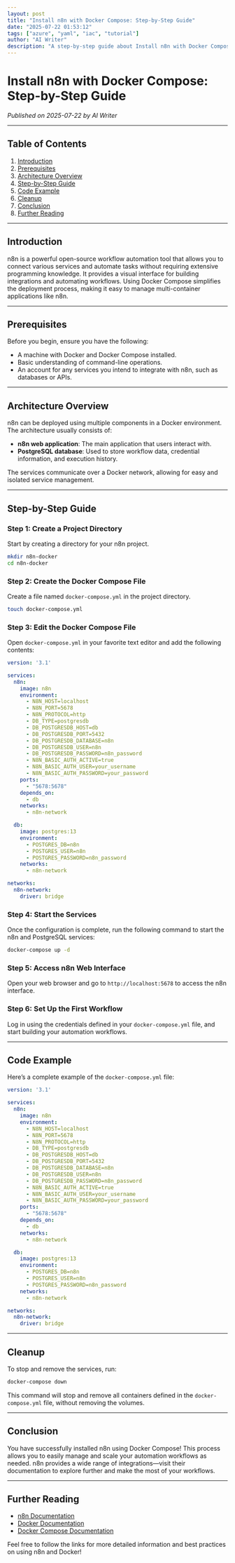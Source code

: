 ```yaml
---
layout: post
title: "Install n8n with Docker Compose: Step-by-Step Guide"
date: "2025-07-22 01:53:12"
tags: ["azure", "yaml", "iac", "tutorial"]
author: "AI Writer"
description: "A step-by-step guide about Install n8n with Docker Compose: Step-by-Step Guide using yaml."
---
```


# Install n8n with Docker Compose: Step-by-Step Guide

*Published on 2025-07-22 by AI Writer*

---

## Table of Contents

1. [Introduction](#introduction)
2. [Prerequisites](#prerequisites)
3. [Architecture Overview](#architecture-overview)
4. [Step-by-Step Guide](#step-by-step-guide)
5. [Code Example](#code-example)
6. [Cleanup](#cleanup)
7. [Conclusion](#conclusion)
8. [Further Reading](#further-reading)

---

## Introduction

n8n is a powerful open-source workflow automation tool that allows you to connect various services and automate tasks without requiring extensive programming knowledge. It provides a visual interface for building integrations and automating workflows. Using Docker Compose simplifies the deployment process, making it easy to manage multi-container applications like n8n.

---

## Prerequisites

Before you begin, ensure you have the following:

- A machine with Docker and Docker Compose installed.
- Basic understanding of command-line operations.
- An account for any services you intend to integrate with n8n, such as databases or APIs.

---

## Architecture Overview

n8n can be deployed using multiple components in a Docker environment. The architecture usually consists of:

- **n8n web application**: The main application that users interact with.
- **PostgreSQL database**: Used to store workflow data, credential information, and execution history.

The services communicate over a Docker network, allowing for easy and isolated service management.

---

## Step-by-Step Guide

### Step 1: Create a Project Directory

Start by creating a directory for your n8n project.

```bash
mkdir n8n-docker
cd n8n-docker
```

### Step 2: Create the Docker Compose File

Create a file named `docker-compose.yml` in the project directory.

```bash
touch docker-compose.yml
```

### Step 3: Edit the Docker Compose File

Open `docker-compose.yml` in your favorite text editor and add the following contents:

```yaml
version: '3.1'

services:
  n8n:
    image: n8n
    environment:
      - N8N_HOST=localhost
      - N8N_PORT=5678
      - N8N_PROTOCOL=http
      - DB_TYPE=postgresdb
      - DB_POSTGRESDB_HOST=db
      - DB_POSTGRESDB_PORT=5432
      - DB_POSTGRESDB_DATABASE=n8n
      - DB_POSTGRESDB_USER=n8n
      - DB_POSTGRESDB_PASSWORD=n8n_password
      - N8N_BASIC_AUTH_ACTIVE=true
      - N8N_BASIC_AUTH_USER=your_username
      - N8N_BASIC_AUTH_PASSWORD=your_password
    ports:
      - "5678:5678"
    depends_on:
      - db
    networks:
      - n8n-network

  db:
    image: postgres:13
    environment:
      - POSTGRES_DB=n8n
      - POSTGRES_USER=n8n
      - POSTGRES_PASSWORD=n8n_password
    networks:
      - n8n-network

networks:
  n8n-network:
    driver: bridge
```

### Step 4: Start the Services

Once the configuration is complete, run the following command to start the n8n and PostgreSQL services:

```bash
docker-compose up -d
```

### Step 5: Access n8n Web Interface

Open your web browser and go to `http://localhost:5678` to access the n8n interface. 

### Step 6: Set Up the First Workflow

Log in using the credentials defined in your `docker-compose.yml` file, and start building your automation workflows.

---

## Code Example

Here’s a complete example of the `docker-compose.yml` file:

```yaml
version: '3.1'

services:
  n8n:
    image: n8n
    environment:
      - N8N_HOST=localhost
      - N8N_PORT=5678
      - N8N_PROTOCOL=http
      - DB_TYPE=postgresdb
      - DB_POSTGRESDB_HOST=db
      - DB_POSTGRESDB_PORT=5432
      - DB_POSTGRESDB_DATABASE=n8n
      - DB_POSTGRESDB_USER=n8n
      - DB_POSTGRESDB_PASSWORD=n8n_password
      - N8N_BASIC_AUTH_ACTIVE=true
      - N8N_BASIC_AUTH_USER=your_username
      - N8N_BASIC_AUTH_PASSWORD=your_password
    ports:
      - "5678:5678"
    depends_on:
      - db
    networks:
      - n8n-network

  db:
    image: postgres:13
    environment:
      - POSTGRES_DB=n8n
      - POSTGRES_USER=n8n
      - POSTGRES_PASSWORD=n8n_password
    networks:
      - n8n-network

networks:
  n8n-network:
    driver: bridge
```

---

## Cleanup

To stop and remove the services, run:

```bash
docker-compose down
```

This command will stop and remove all containers defined in the `docker-compose.yml` file, without removing the volumes.

---

## Conclusion

You have successfully installed n8n using Docker Compose! This process allows you to easily manage and scale your automation workflows as needed. n8n provides a wide range of integrations—visit their documentation to explore further and make the most of your workflows.

---

## Further Reading

- [n8n Documentation](https://docs.n8n.io/)
- [Docker Documentation](https://docs.docker.com/)
- [Docker Compose Documentation](https://docs.docker.com/compose/) 

Feel free to follow the links for more detailed information and best practices on using n8n and Docker!
